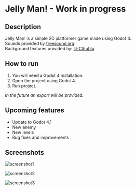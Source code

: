 # Jelly Man! - Work in progress

## Description

Jelly Man! is a simple 2D platformer game made using Godot 4.  
Sounds provided by [freesound.org](https://freesound.org/).  
Background textures provided by: [lil-Cthuhlu](https://lil-cthulhu.itch.io/pixel-art-cave-background).

## How to run

1. You will need a Godot 4 installation.
2. Open the project using Godot 4.
3. Run project.

*In the future an export will be provided.*

## Upcoming features

- Update to Godot 4.1
- New enemy
- New levels
- Bug fixes and improvements

## Screenshots

![screenshot1](Screenshot_1.jpg)

![screenshot2](Screenshot_2.jpg)

![screenshot3](Screenshot_3.jpg)
